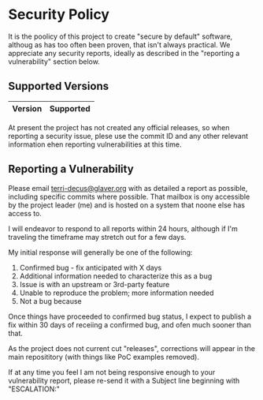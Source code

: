 # Security Policy

It is the poolicy of this project to create "secure by default"
software, althoug as has too often been proven, that isn't always
practical. We appreciate any security reports, ideally as described
in the "reporting a vulnerability" section below.

## Supported Versions

| Version | Supported          |
| ------- | ------------------ |

At present the project has not created any official releases, so 
when reporting a security issue, plese use the commit ID and any
other relevant information ehen reporting vulnerabilities at this
time.

## Reporting a Vulnerability

Please email terri-decus@glaver.org with as detailed a report
as possible, including specific commits where possible. That
mailbox is ony accessible by the project leader (me) and is
hosted on a system that noone else has access to.

I will endeavor to respond to all reports within 24 hours,
although if I'm traveling the timeframe may stretch out for
a few days.

My initial response will generally be one of the following:
1) Confirmed bug - fix anticipated with X days
2) Additional information needed to characterize this as a bug
3) Issue is with an upstream or 3rd-party feature
4) Unable to reproduce the problem; more information needed
5) Not a bug because <explanation>

Once things have proceeded to confirmed bug status, I expect
to publish a fix within 30 days of receiing a confirmed bug,
and ofen much sooner than that.

As the project does not current cut "releases", corrections
will appear in the main reposititory (with things like PoC
examples removed).

If at any time you feel I am not being responsive enough to
your vulnerability report, please re-send it with a Subject
line beginning with "ESCALATION:"

